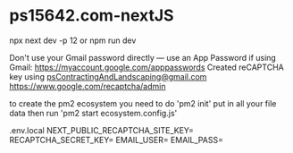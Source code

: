 # ps15642.com-nextJS
npx next dev -p 12
or
npm run dev

Don't use your Gmail password directly — use an App Password if using Gmail: https://myaccount.google.com/apppasswords
Created reCAPTCHA key using psContractingAndLandscaping@gmail.com https://www.google.com/recaptcha/admin

to create the pm2 ecosystem you need to do 
'pm2 init'
put in all your file data
then run
'pm2 start ecosystem.config.js'


.env.local
NEXT_PUBLIC_RECAPTCHA_SITE_KEY=
RECAPTCHA_SECRET_KEY=
EMAIL_USER=
EMAIL_PASS=
